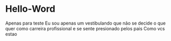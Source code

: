 # Hello-Word
Apenas para teste 
Eu sou apenas um vestibulando que não se decide o que quer como carreira profissional e se sente presionado pelos pais 
Como vcs estao
